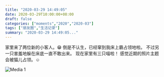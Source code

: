 ```yaml
---
title: "2020-03-29 14:49:05"
date: 2020-03-29T10:00:00+08:00
draft: false
categories: ["moments","2020","2020-03"]
tags: ["朋友圈","生活记录"]
summary: "2020-03-29 14:49:05..."
---
```


家里来了两位新的小客人。😁
倒是不认生，已经窜到我床上霸占领地啦。
不过另一只害羞地躲在床底一直不敢出来。
现在家里有三只喵啦！
感觉近期的照片主题会被猫儿占领。☺️

![Media 1](/Moments/photos/2020-03-29/202003291449050.jpg)

